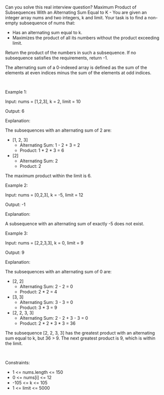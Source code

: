 Can you solve this real interview question? Maximum Product of Subsequences With an Alternating Sum Equal to K - You are given an integer array nums and two integers, k and limit. Your task is to find a non-empty subsequence of nums that:

 * Has an alternating sum equal to k.
 * Maximizes the product of all its numbers without the product exceeding limit.

Return the product of the numbers in such a subsequence. If no subsequence satisfies the requirements, return -1.

The alternating sum of a 0-indexed array is defined as the sum of the elements at even indices minus the sum of the elements at odd indices.

 

Example 1:

Input: nums = [1,2,3], k = 2, limit = 10

Output: 6

Explanation:

The subsequences with an alternating sum of 2 are:

 * [1, 2, 3]
   * Alternating Sum: 1 - 2 + 3 = 2
   * Product: 1 * 2 * 3 = 6
 * [2]
   * Alternating Sum: 2
   * Product: 2

The maximum product within the limit is 6.

Example 2:

Input: nums = [0,2,3], k = -5, limit = 12

Output: -1

Explanation:

A subsequence with an alternating sum of exactly -5 does not exist.

Example 3:

Input: nums = [2,2,3,3], k = 0, limit = 9

Output: 9

Explanation:

The subsequences with an alternating sum of 0 are:

 * [2, 2]
   * Alternating Sum: 2 - 2 = 0
   * Product: 2 * 2 = 4
 * [3, 3]
   * Alternating Sum: 3 - 3 = 0
   * Product: 3 * 3 = 9
 * [2, 2, 3, 3]
   * Alternating Sum: 2 - 2 + 3 - 3 = 0
   * Product: 2 * 2 * 3 * 3 = 36

The subsequence [2, 2, 3, 3] has the greatest product with an alternating sum equal to k, but 36 > 9. The next greatest product is 9, which is within the limit.

 

Constraints:

 * 1 <= nums.length <= 150
 * 0 <= nums[i] <= 12
 * -105 <= k <= 105
 * 1 <= limit <= 5000